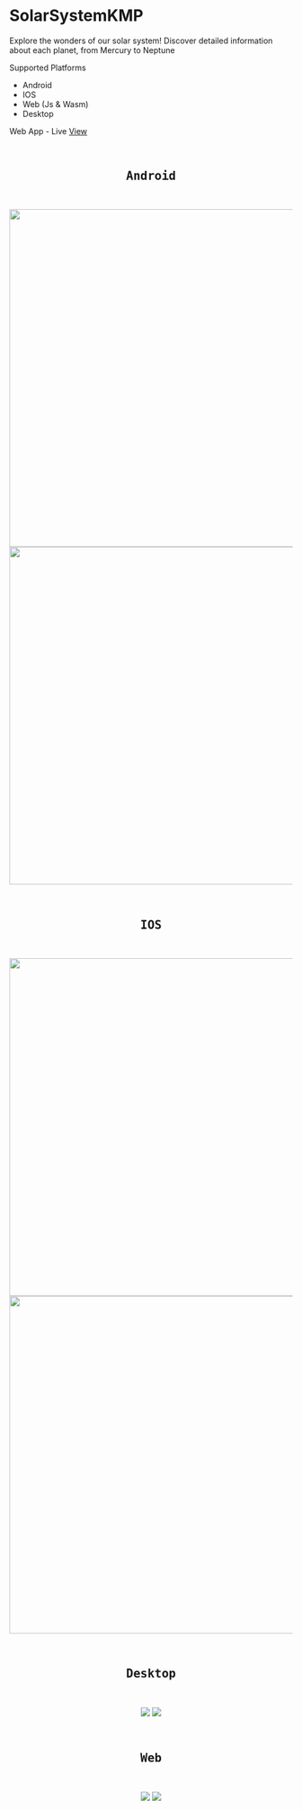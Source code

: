 <H1>SolarSystemKMP</H1>

Explore the wonders of our solar system! Discover detailed information about each planet, from Mercury to Neptune

Supported Platforms
- Android
- IOS
- Web (Js & Wasm)
- Desktop

Web App - Live [View](https://ismai117.github.io/SolarSystemKMP/)


##

<pre>
<h2 align="center">Android</h2>
</pre>
<p align="center">
  <img src="readme-images/android/planets-list.png" height=600>
  <img src="readme-images/android/planet-detail.png" height=600>
</p>
<pre>  
<h2 align="center">IOS</h2>
</pre>
<p align="center">
  <img src="readme-images/ios/planets-list.png" height=600>
  <img src="readme-images/ios/planet-detail.png" height=600>
</p>
<pre> 
<h2 align="center">Desktop</h2>
</pre>
<p align="center">
  <img src="readme-images/desktop/planets-list.png">
  <img src="readme-images/desktop/planet-detail.png">
</p>
<pre> 
<h2 align="center">Web</h2>
</pre>
<p align="center">
  <img src="readme-images/web/planets-list.png">
  <img src="readme-images/web/planet-detail.png">
</p>
